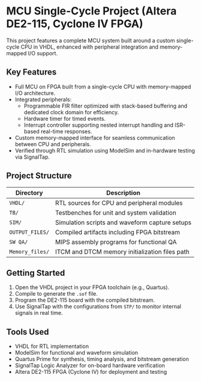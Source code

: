 # MCU Single-Cycle Project (Altera DE2-115, Cyclone IV FPGA)

This project features a complete MCU system built around a custom single-cycle CPU in VHDL, enhanced with peripheral integration and memory-mapped I/O support.

## Key Features

- Full MCU on FPGA built from a single-cycle CPU with memory-mapped I/O architecture.
- Integrated peripherals:
  - Programmable FIR filter optimized with stack-based buffering and dedicated clock domain for efficiency.
  - Hardware timer for timed events.
  - Interrupt controller supporting nested interrupt handling and ISR-based real-time responses.
- Custom memory-mapped interface for seamless communication between CPU and peripherals.
- Verified through RTL simulation using ModelSim and in-hardware testing via SignalTap.

## Project Structure

| Directory         | Description                                             |
|------------------|---------------------------------------------------------|
| `VHDL/`           | RTL sources for CPU and peripheral modules              |
| `TB/`             | Testbenches for unit and system validation              |
| `SIM/`            | Simulation scripts and waveform capture setups          |
| `OUTPUT_FILES/`   | Compiled artifacts including FPGA bitstream             |
| `SW QA/`          | MIPS assembly programs for functional QA                |
| `Memory_files/`   | ITCM and DTCM memory initialization files path          |

## Getting Started

1. Open the VHDL project in your FPGA toolchain (e.g., Quartus).
2. Compile to generate the `.sof` file.
3. Program the DE2-115 board with the compiled bitstream.
5. Use SignalTap with the configurations from `STP/` to monitor internal signals in real time.

## Tools Used

- VHDL for RTL implementation  
- ModelSim for functional and waveform simulation  
- Quartus Prime for synthesis, timing analysis, and bitstream generation  
- SignalTap Logic Analyzer for on-board hardware verification  
- Altera DE2-115 FPGA (Cyclone IV) for deployment and testing

